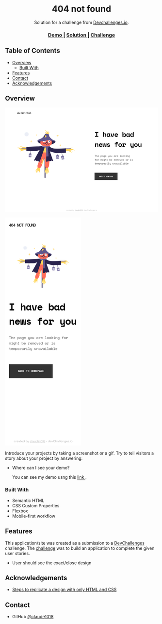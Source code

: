 <!-- Please update value in the {}  -->

<h1 align="center">404 not found</h1>

<div align="center">
   Solution for a challenge from  <a href="http://devchallenges.io" target="_blank">Devchallenges.io</a>.
</div>

<div align="center">
  <h3>
    <a href="https://claude1018.github.io/404-not-found-dev-challenges-io/">
      Demo
    </a>
    <span> | </span>
    <a href="https://devchallenges.io/solutions/DfrNLdBNLo60N2wiZLzm">
      Solution
    </a>
    <span> | </span>
    <a href="https://devchallenges.io/challenges/wBunSb7FPrIepJZAg0sY">
      Challenge
    </a>
  </h3>
</div>

<!-- TABLE OF CONTENTS -->

## Table of Contents

- [Overview](#overview)
  - [Built With](#built-with)
- [Features](#features)
- [Contact](#contact)
- [Acknowledgements](#acknowledgements)


## Overview

![Desktop](./desktop-ss.png)

![Mobile](./mobile-ss.png)

Introduce your projects by taking a screenshot or a gif. Try to tell visitors a story about your project by answering:

- Where can I see your demo?
  <p>You can see my demo usng this <a href="https://claude1018.github.io/404-not-found-dev-challenges-io/">
      link
    </a>.</p>
### Built With

- Semantic HTML
- CSS Custom Properties
- Flexbox
- Mobile-first workflow

## Features

This application/site was created as a submission to a [DevChallenges](https://devchallenges.io/challenges) challenge. The [challenge](https://devchallenges.io/challenges/wBunSb7FPrIepJZAg0sY) was to build an application to complete the given user stories.
- User should see the exact/close design


## Acknowledgements

- [Steps to replicate a design with only HTML and CSS](https://devchallenges-blogs.web.app/how-to-replicate-design/)


## Contact


- GitHub [@claude1018](https://github.com/claude1018)
